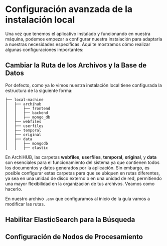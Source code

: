 # Configuración avanzada de la instalación local

Una vez que tenemos el aplicativo instalado y funcionando en nuestra máquina, podemos empezar a configurar nuestra instalación para adaptarla a nuestras necesidades específicas. Aquí te mostramos cómo realizar algunas configuraciones importantes:

## Cambiar la Ruta de los Archivos y la Base de Datos

Por defecto, como ya lo vimos nuestra instalación local tiene configurada la estructura de la siguiente forma:

 ```
├── local-machine
│   ├── archihub
│   │   ├── frontend
│   │   ├── backend
│   │   ├── mongo_db
│   ├── webfiles
│   ├── userfiles
│   ├── temporal
│   ├── original
│   ├── data
│   │   ├── mongodb
│   │   ├── elastic
 ```
En ArchiHUB, las carpetas __webfiles__, __userfiles__, __temporal__, __original__, y __data__ son esenciales para el funcionamiento del sistema ya que contienen todos los documentos y datos generados por la aplicación. Sin embargo, es posible configurar estas carpetas para que se ubiquen en rutas diferentes, ya sea en una unidad de disco externo o en una unidad de red, permitiendo una mayor flexibilidad en la organización de tus archivos. Veamos como hacerlo.

En nuestro archivo `.env` que configuramos al inicio de la guía vamos a modificar las rutas.

## Habilitar ElasticSearch para la Búsqueda

## Configuración de Nodos de Procesamiento
